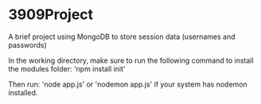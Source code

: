 # 3909Project
A brief project using MongoDB to store session data (usernames and passwords)

In the working directory, make sure to run the following command to install the modules folder:
'npm install init' 

Then run: 'node app.js' or 'nodemon app.js' if your system has nodemon installed.
